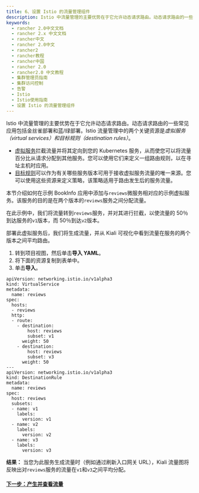 ```yaml
---
title: 6、设置 Istio 的流量管理组件
description: Istio 中流量管理的主要优势在于它允许动态请求路由。动态请求路由的一些常见应用包括金丝雀部署和蓝/绿部署。Istio 流量管理中的两个关键资源是虚拟服务（virtual services）和目标规则（destination rules）。本节介绍如何在示例 BookInfo 应用中添加与`reviews`微服务相对应的示例虚拟服务。该服务的目的是在两个版本的`reviews`服务之间分配流量。
keywords:
  - rancher 2.0中文文档
  - rancher 2.x 中文文档
  - rancher中文
  - rancher 2.0中文
  - rancher2
  - rancher教程
  - rancher中国
  - rancher 2.0
  - rancher2.0 中文教程
  - 集群管理员指南
  - 集群访问控制
  - 告警
  - Istio
  - Istio使用指南
  - 设置 Istio 的流量管理组件
---
```


Istio 中流量管理的主要优势在于它允许动态请求路由。动态请求路由的一些常见应用包括金丝雀部署和蓝/绿部署。Istio 流量管理中的两个关键资源是*虚拟服务（virtual services）*和*目标规则（destination rules）*。

- [虚拟服务](https://istio.io/docs/reference/config/networking/v1alpha3/virtual-service/)拦截流量并将其定向到您的 Kubernetes 服务，从而使您可以将流量百分比从请求分配到其他服务。您可以使用它们来定义一组路由规则，以在寻址主机时应用。
- [目标规则](https://istio.io/docs/reference/config/networking/v1alpha3/destination-rule/)可以作为有关哪些服务版本可用于接收虚拟服务流量的唯一来源。您可以使用这些资源来定义策略，该策略适用于路由发生后的服务流量。

本节介绍如何在示例 BookInfo 应用中添加与`reviews`微服务相对应的示例虚拟服务。该服务的目的是在两个版本的`reviews`服务之间分配流量。

在此示例中，我们将流量转到`reviews`服务，并对其进行拦截，以使流量的 50％到达服务的`v1`版本，而 50％到达`v2`版本。

部署此虚拟服务后，我们将生成流量，并从 Kiali 可视化中看到流量在服务的两个版本之间平均路由。

1. 转到项目视图，然后单击**导入 YAML**。
1. 将下面的资源复制到表单中。
1. 单击**导入**。

```
apiVersion: networking.istio.io/v1alpha3
kind: VirtualService
metadata:
  name: reviews
spec:
  hosts:
  - reviews
  http:
  - route:
    - destination:
        host: reviews
        subset: v1
      weight: 50
    - destination:
        host: reviews
        subset: v3
      weight: 50
---
apiVersion: networking.istio.io/v1alpha3
kind: DestinationRule
metadata:
  name: reviews
spec:
  host: reviews
  subsets:
  - name: v1
    labels:
      version: v1
  - name: v2
    labels:
      version: v2
  - name: v3
    labels:
      version: v3
```

**结果：** 当您为此服务生成流量时（例如通过刷新入口网关 URL），Kiali 流量图将反映出对`reviews`服务的流量在`v1`和`v3`之间平均分配。

#### [下一步：产生并查看流量](/docs/rancher2/cluster-admin/tools/istio/setup/view-traffic/_index)
